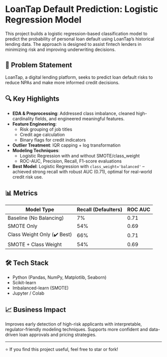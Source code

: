 # LoanTap Default Prediction: Logistic Regression Model

This project builds a logistic regression-based classification model to predict the probability of personal loan default using LoanTap’s historical lending data. The approach is designed to assist fintech lenders in minimizing risk and improving underwriting decisions.

## 📌 Problem Statement
LoanTap, a digital lending platform, seeks to predict loan default risks to reduce NPAs and make more informed credit decisions.

## 🔍 Key Highlights
- **EDA & Preprocessing**: Addressed class imbalance, cleaned high-cardinality fields, and engineered meaningful features.
- **Feature Engineering**:
  - Risk grouping of job titles
  - Credit age calculation
  - Binary flags for credit indicators
- **Outlier Treatment**: IQR capping + log transformation
- **Modeling Techniques**:
  - Logistic Regression with and without SMOTE/class_weight
  - ROC-AUC, Precision, Recall, F1-score evaluations
- **Best Model**: Logistic Regression with `class_weight='balanced'` – achieved strong recall with robust AUC (0.71), optimal for real-world credit risk use.

## 📊 Metrics
| Model Type                  | Recall (Defaulters) | ROC AUC |
|----------------------------|---------------------|---------|
| Baseline (No Balancing)    | 7%                  | 0.71    |
| SMOTE Only                 | 54%                 | 0.69    |
| Class Weight Only (✔️ Best) | 66%                 | 0.71    |
| SMOTE + Class Weight       | 54%                 | 0.69    |

## 🛠 Tech Stack
- Python (Pandas, NumPy, Matplotlib, Seaborn)
- Scikit-learn
- Imbalanced-learn (SMOTE)
- Jupyter / Colab

## 📈 Business Impact
Improves early detection of high-risk applicants with interpretable, regulator-friendly modeling techniques. Supports more confident and data-driven loan approvals and pricing strategies.

---

⭐ If you find this project useful, feel free to star or fork!
